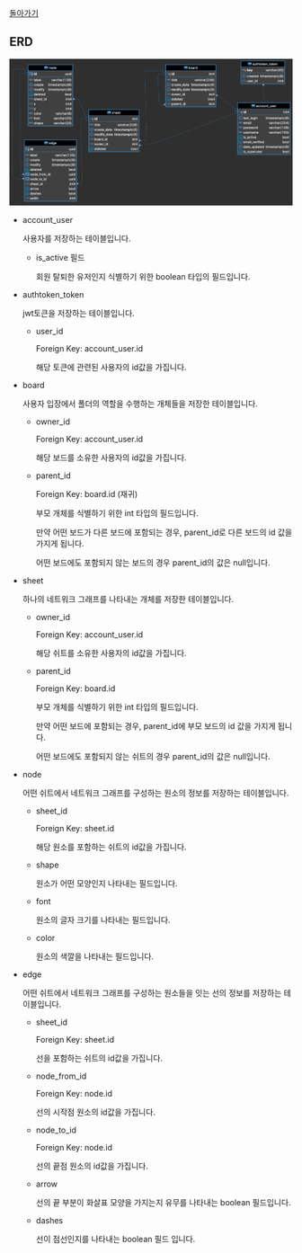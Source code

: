 [돌아가기](README.md#개발자-문서)

## ERD

![README/_2020-09-07__5.06.22.png](README/_2020-09-07__5.06.22.png)

- account_user

    사용자를 저장하는 테이블입니다.

    - is_active 필드

        회원 탈퇴한 유저인지 식별하기 위한 boolean 타입의 필드입니다.

- authtoken_token

    jwt토큰을 저장하는 테이블입니다.

    - user_id

        Foreign Key: account_user.id

        해당 토큰에 관련된 사용자의 id값을 가집니다.

- board

    사용자 입장에서 폴더의 역할을 수행하는 개체들을 저장한 테이블입니다.

    - owner_id

        Foreign Key: account_user.id

        해당 보드를 소유한 사용자의 id값을 가집니다.

    - parent_id

        Foreign Key: board.id (재귀)

        부모 개체를 식별하기 위한 int 타입의 필드입니다.

        만약 어떤 보드가 다른 보드에 포함되는 경우, parent_id로 다른 보드의 id 값을 가지게 됩니다.

        어떤 보드에도 포함되지 않는 보드의 경우 parent_id의 값은 null입니다.

- sheet

    하나의 네트워크 그래프를 나타내는 개체를 저장한 테이블입니다.

    - owner_id

        Foreign Key: account_user.id

        해당 쉬트를 소유한 사용자의 id값을 가집니다.

    - parent_id

        Foreign Key: board.id

        부모 개체를 식별하기 위한 int 타입의 필드입니다.

        만약 어떤 보드에 포함되는 경우, parent_id에 부모 보드의 id 값을 가지게 됩니다.

        어떤 보드에도 포함되지 않는 쉬트의 경우 parent_id의 값은 null입니다.

- node

    어떤 쉬트에서 네트워크 그래프를 구성하는 원소의 정보를 저장하는 테이블입니다.

    - sheet_id

        Foreign Key: sheet.id

        해당 원소를 포함하는 쉬트의 id값을 가집니다.

    - shape

        원소가 어떤 모양인지 나타내는 필드입니다.

    - font

        원소의 글자 크기를 나타내는 필드입니다.

    - color

        원소의 색깔을 나타내는 필드입니다.

- edge

    어떤 쉬트에서 네트워크 그래프를 구성하는 원소들을 잇는 선의 정보를 저장하는 테이블입니다.

    - sheet_id

        Foreign Key: sheet.id

        선을 포함하는 쉬트의 id값을 가집니다.

    - node_from_id

        Foreign Key: node.id

        선의 시작점 원소의 id값을 가집니다.

    - node_to_id

        Foreign Key: node.id

        선의 끝점 원소의 id값을 가집니다.

    - arrow

        선의 끝 부분이 화살표 모양을 가지는지 유무를 나타내는 boolean 필드입니다.

    - dashes

        선이 점선인지를 나타내는 boolean 필드 입니다.

